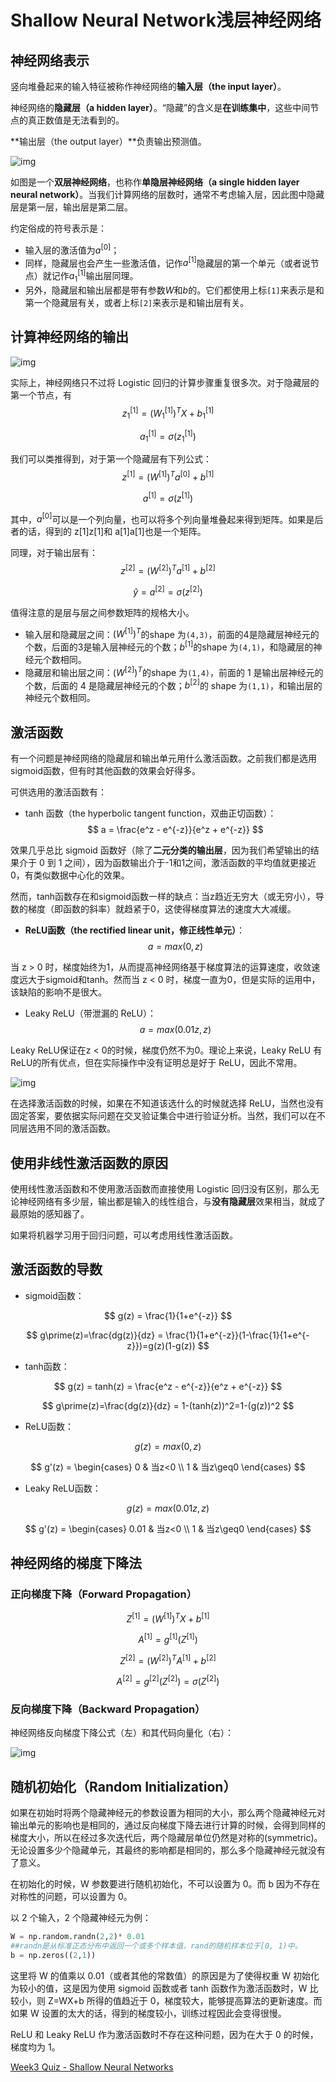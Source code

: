 # Shallow Neural Network浅层神经网络

## 神经网络表示

竖向堆叠起来的输入特征被称作神经网络的**输入层（the input layer）**。

神经网络的**隐藏层（a hidden layer）**。“隐藏”的含义是**在训练集中**，这些中间节点的真正数值是无法看到的。

**输出层（the output layer）**负责输出预测值。

![img](https://raw.githubusercontent.com/bighuang624/Andrew-Ng-Deep-Learning-notes/master/docs/Neural_Networks_and_Deep_Learning/single_hidden_layer_neural_network.png)

如图是一个**双层神经网络**，也称作**单隐层神经网络（a single hidden layer neural network）**。当我们计算网络的层数时，通常不考虑输入层，因此图中隐藏层是第一层，输出层是第二层。

约定俗成的符号表示是：

- 输入层的激活值为$a^{[0]}$；
- 同样，隐藏层也会产生一些激活值，记作$a^{[1]}$隐藏层的第一个单元（或者说节点）就记作$a^{[1]}_1$输出层同理。
- 另外，隐藏层和输出层都是带有参数$W$和$b$的。它们都使用上标`[1]`来表示是和第一个隐藏层有关，或者上标`[2]`来表示是和输出层有关。

## 计算神经网络的输出

![img](https://raw.githubusercontent.com/bighuang624/Andrew-Ng-Deep-Learning-notes/master/docs/Neural_Networks_and_Deep_Learning/neural_network_like_logistic.png)

实际上，神经网络只不过将 Logistic 回归的计算步骤重复很多次。对于隐藏层的第一个节点，有
$$
z _1^{[1]} = (W _1^{[1]})^TX+b _1^{[1]}
$$

$$
a _1^{[1]} = \sigma(z _1^{[1]})
$$

我们可以类推得到，对于第一个隐藏层有下列公式：
$$
z^{[1]} = (W^{[1]})^Ta^{[0]}+b^{[1]}
$$

$$
a^{[1]} = \sigma(z^{[1]})
$$

其中，$a^{[0]}$可以是一个列向量，也可以将多个列向量堆叠起来得到矩阵。如果是后者的话，得到的 z[1]z[1]和 a[1]a[1]也是一个矩阵。

同理，对于输出层有：
$$
z^{[2]} = (W^{[2]})^Ta^{[1]}+b^{[2]}
$$

$$
\hat{y} = a^{[2]} = \sigma(z^{[2]})
$$

值得注意的是层与层之间参数矩阵的规格大小。

- 输入层和隐藏层之间：${(W^{[1]})}^T$的shape 为`(4,3)`，前面的4是隐藏层神经元的个数，后面的3是输入层神经元的个数；$b^{[1]}$的shape 为`(4,1)`，和隐藏层的神经元个数相同。
- 隐藏层和输出层之间：${(W^{[2]})}^T$的shape 为`(1,4)`，前面的 1 是输出层神经元的个数，后面的 4 是隐藏层神经元的个数；$b^{[2]}$的 shape 为`(1,1)`，和输出层的神经元个数相同。

## 激活函数

有一个问题是神经网络的隐藏层和输出单元用什么激活函数。之前我们都是选用sigmoid函数，但有时其他函数的效果会好得多。

可供选用的激活函数有：

* tanh 函数（the hyperbolic tangent function，双曲正切函数）：
  $$
  a = \frac{e^z - e^{-z}}{e^z + e^{-z}}
  $$

效果几乎总比 sigmoid 函数好（除了**二元分类的输出层**，因为我们希望输出的结果介于 0 到 1 之间），因为函数输出介于-1和1之间，激活函数的平均值就更接近0，有类似数据中心化的效果。

然而，tanh函数存在和sigmoid函数一样的缺点：当z趋近无穷大（或无穷小），导数的梯度（即函数的斜率）就趋紧于0，这使得梯度算法的速度大大减缓。

* **ReLU函数（the rectified linear unit，修正线性单元）**：
  $$
  a=max(0,z)
  $$

当 z > 0 时，梯度始终为1，从而提高神经网络基于梯度算法的运算速度，收敛速度远大于sigmoid和tanh。然而当 z < 0 时，梯度一直为0，但是实际的运用中，该缺陷的影响不是很大。

* Leaky ReLU（带泄漏的 ReLU）：
  $$
  a=max(0.01z,z)
  $$

Leaky ReLU保证在z < 0的时候，梯度仍然不为0。理论上来说，Leaky ReLU 有ReLU的所有优点，但在实际操作中没有证明总是好于 ReLU，因此不常用。

![img](https://raw.githubusercontent.com/bighuang624/Andrew-Ng-Deep-Learning-notes/master/docs/Neural_Networks_and_Deep_Learning/The_activation_function.png)

在选择激活函数的时候，如果在不知道该选什么的时候就选择 ReLU，当然也没有固定答案，要依据实际问题在交叉验证集合中进行验证分析。当然，我们可以在不同层选用不同的激活函数。

## 使用非线性激活函数的原因

使用线性激活函数和不使用激活函数而直接使用 Logistic 回归没有区别，那么无论神经网络有多少层，输出都是输入的线性组合，与**没有隐藏层**效果相当，就成了最原始的感知器了。

如果将机器学习用于回归问题，可以考虑用线性激活函数。

## 激活函数的导数

* sigmoid函数：

$$
g(z) = \frac{1}{1+e^{-z}}
$$

$$
g\prime(z)=\frac{dg(z)}{dz} = \frac{1}{1+e^{-z}}(1-\frac{1}{1+e^{-z}})=g(z)(1-g(z))
$$

* tanh函数：

$$
g(z) = tanh(z) = \frac{e^z - e^{-z}}{e^z + e^{-z}}
$$

$$
g\prime(z)=\frac{dg(z)}{dz} = 1-(tanh(z))^2=1-(g(z))^2
$$

* ReLU函数：

$$
g(z) = max(0,z)
$$

$$
g'(z) = \begin{cases}  
0 & 当z<0 \\
1 & 当z\geq0
\end{cases}
$$

* Leaky ReLU函数：

$$
g(z) = max(0.01z,z)
$$

$$
g'(z) = \begin{cases}  
0.01 & 当z<0 \\
1 & 当z\geq0
\end{cases}
$$

## 神经网络的梯度下降法

### 正向梯度下降（Forward Propagation）

$$
Z^{[1]}={(W^{[1]})}^TX+b^{[1]}
$$

$$
A^{[1]}=g^{[1]}(Z^{[1]})
$$

$$
Z^{[2]}={(W^{[2]})}^TA^{[1]}+b^{[2]}
$$

$$
A^{[2]}=g^{[2]}(Z^{[2]})=\sigma(Z^{[2]})
$$

### 反向梯度下降（Backward Propagation）

神经网络反向梯度下降公式（左）和其代码向量化（右）：

![img](https://raw.githubusercontent.com/bighuang624/Andrew-Ng-Deep-Learning-notes/master/docs/Neural_Networks_and_Deep_Learning/summary-of-gradient-descent.png)

## 随机初始化（Random Initialization）

如果在初始时将两个隐藏神经元的参数设置为相同的大小，那么两个隐藏神经元对输出单元的影响也是相同的，通过反向梯度下降去进行计算的时候，会得到同样的梯度大小，所以在经过多次迭代后，两个隐藏层单位仍然是对称的(symmetric)。无论设置多少个隐藏单元，其最终的影响都是相同的，那么多个隐藏神经元就没有了意义。

在初始化的时候，W 参数要进行随机初始化，不可以设置为 0。而 b 因为不存在对称性的问题，可以设置为 0。

以 2 个输入，2 个隐藏神经元为例：

```python
W = np.random.randn(2,2)* 0.01 
##randn是从标准正态分布中返回一个或多个样本值，rand的随机样本位于[0, 1)中。
b = np.zeros((2,1))
```

这里将 W 的值乘以 0.01（或者其他的常数值）的原因是为了使得权重 W 初始化为较小的值，这是因为使用 sigmoid 函数或者 tanh 函数作为激活函数时，W 比较小，则 Z=WX+b 所得的值趋近于 0，梯度较大，能够提高算法的更新速度。而如果 W 设置的太大的话，得到的梯度较小，训练过程因此会变得很慢。

ReLU 和 Leaky ReLU 作为激活函数时不存在这种问题，因为在大于 0 的时候，梯度均为 1。



[Week3 Quiz - Shallow Neural Networks](https://github.com/Kulbear/deep-learning-coursera/blob/master/Neural%20Networks%20and%20Deep%20Learning/Week%203%20Quiz%20-%20Shallow%20Neural%20Networks.md)

